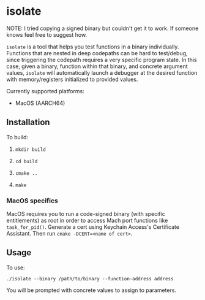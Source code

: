 # isolate

NOTE: I tried copying a signed binary but couldn't get it to work. If someone knows feel free to suggest how.

`isolate` is a tool that helps you test functions in a binary individually. Functions that are nested in deep codepaths can be hard to test/debug, since triggering the codepath requires a very specific program state. In this case, given a binary, function within that binary, and concrete argument values, `isolate` will automatically launch a debugger at the desired function with memory/registers initialized to provided values.

Currently supported platforms:

* MacOS (AARCH64)

## Installation
To build:

1. `mkdir build`

2. `cd build`

3. `cmake ..`

4. `make`

### MacOS specifics
MacOS requires you to run a code-signed binary (with specific entitlements) as root in order to access Mach port functions like `task_for_pid()`. Generate a cert using Keychain Access's Certificate Assistant. Then run `cmake -DCERT=<name of cert>`.

## Usage
To use:

```./isolate --binary /path/to/binary --function-address address```

You will be prompted with concrete values to assign to parameters.
